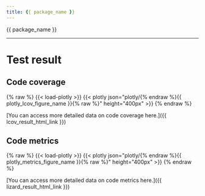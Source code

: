 ```yaml
---
title: {{ package_name }}
---
```


{{ package_name }}

---

# Test result

## Code coverage

{% raw %}
{{< load-plotly >}}
{{< plotly json="plotly/{% endraw %}{{ plotly_lcov_figure_name }}{% raw %}" height="400px" >}}
{% endraw %}

[You can access more detailed data on code coverage here.]({{ lcov_result_html_link }})

## Code metrics

{% raw %}
{{< load-plotly >}}
{{< plotly json="plotly/{% endraw %}{{ plotly_metrics_figure_name }}{% raw %}" height="400px" >}}
{% endraw %}

[You can access more detailed data on code metrics here.]({{ lizard_result_html_link }})
